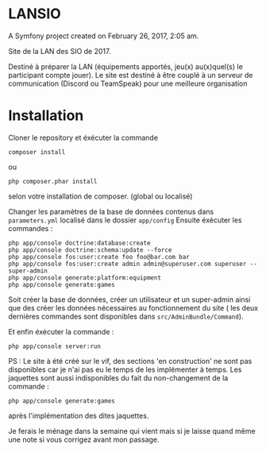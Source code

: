 LANSIO
======

A Symfony project created on February 26, 2017, 2:05 am.

Site de la LAN des SIO de 2017.

Destiné à préparer la LAN (équipements apportés, jeu(x) au(x)quel(s) le participant compte jouer). Le site est destiné à être couplé à un serveur de communication (Discord ou TeamSpeak) pour une meilleure organisation

Installation
============

Cloner le repository et éxécuter la commande 

```
composer install
```
ou
```
php composer.phar install
```
selon votre installation de composer. (global ou localisé)

Changer les paramètres de la base de données contenus dans `parameters.yml` localisé dans le dossier `app/config`
Ensuite éxécuter les commandes :

```
php app/console doctrine:database:create
php app/console doctrine:schema:update --force
php app/console fos:user:create foo foo@bar.com bar
php app/console fos:user:create admin admin@superuser.com superuser --super-admin
php app/console generate:platform:equipment
php app/console generate:games
```
Soit créer la base de données, créer un utilisateur et un super-admin ainsi que des créer les données nécessaires au fonctionnement du site ( les deux dernières commandes sont disponibles dans `src/AdminBundle/Command`).

Et enfin éxécuter la commande :

```
php app/console server:run
```

PS : Le site à été créé sur le vif, des sections 'en construction' ne sont pas disponibles car je n'ai pas eu le temps de les implémenter à temps. Les jaquettes sont aussi indisponibles du fait du non-changement de la commande :
```
php app/console generate:games
```
après l'implémentation des dites jaquettes.

Je ferais le ménage dans la semaine qui vient mais si je laisse quand même une note si vous corrigez avant mon passage.


